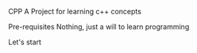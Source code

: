 CPP
A Project for learning c++ concepts

Pre-requisites
Nothing, just a will to learn programming

Let's start

